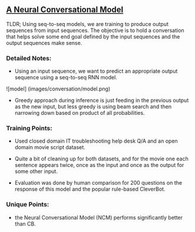 ## [A Neural Conversational Model](http://arxiv.org/abs/1506.05869)

TLDR; Using seq-to-seq models, we are training to produce output sequences from input sequences. The objective is to hold a conversation that helps solve some end goal defined by the input sequences and the output sequences make sense. 


### Detailed Notes:
- Using an input sequence, we want to predict an appropriate output sequence using a seq-to-seq RNN model.

![model] (images/conversation/model.png)

- Greedy approach during inference is just feeding in the previous output as the new input, but less greedy is using beam search and then narrowing down based on product of all probabilities. 

### Training Points:

- Used closed domain IT troubleshooting help desk Q/A and an open domain movie script dataset. 

- Quite a bit of cleaning up for both datasets, and for the movie one each sentence appears twice, once as the input and once as the output for some other input. 

- Evaluation was done by human comparison for 200 questions on the response of this model and the popular rule-based CleverBot. 

### Unique Points:

- the Neural Conversational Model (NCM) performs significantly better than CB. 



